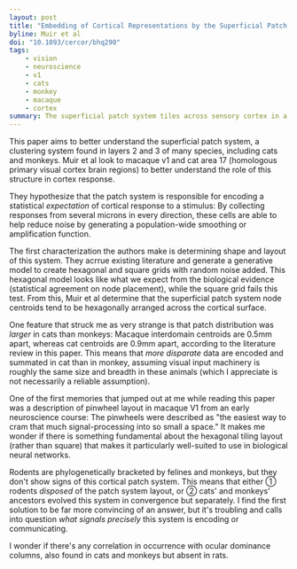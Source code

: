```yaml
---
layout: post
title: "Embedding of Cortical Representations by the Superficial Patch System"
byline: Muir et al
doi: "10.1093/cercor/bhq290"
tags:
    - vision
    - neuroscience
    - v1
    - cats
    - monkey
    - macaque
    - cortex
summary: The superficial patch system tiles across sensory cortex in a hexagonal pattern in many disparate species of mammal. This architecture may help us better understand the ways in which signals are shared across cortex both in sensory and non-sensory cortex.
---
```


This paper aims to better understand the superficial patch system, a clustering system found in layers 2 and 3 of many species, including cats and monkeys. Muir et al look to macaque v1 and cat area 17 (homologous primary visual cortex brain regions) to better understand the role of this structure in cortex response.

They hypothesize that the patch system is responsible for encoding a statistical _expectation_ of cortical response to a stimulus: By collecting responses from several microns in every direction, these cells are able to help reduce noise by generating a population-wide smoothing or amplification function.

The first characterization the authors make is determining shape and layout of this system. They acrrue existing literature and generate a generative model to create hexagonal and square grids with random noise added. This hexagonal model looks like what we expect from the biological evidence (statistical agreement on node placement), while the square grid fails this test. From this, Muir et al determine that the superficial patch system node centroids tend to be hexagonally arranged across the cortical surface.

One feature that struck me as very strange is that patch distribution was _larger_ in cats than monkeys: Macaque interdomain centroids are 0.5mm apart, whereas cat centroids are 0.9mm apart, according to the literature review in this paper. This means that _more disparate_ data are encoded and summated in cat than in monkey, assuming visual input machinery is roughly the same size and breadth in these animals (which I appreciate is not necessarily a reliable assumption).

One of the first memories that jumped out at me while reading this paper was a description of pinwheel layout in macaque V1 from an early neuroscience course: The pinwheels were described as "the easiest way to cram that much signal-processing into so small a space." It makes me wonder if there is something fundamental about the hexagonal tiling layout (rather than square) that makes it particularly well-suited to use in biological neural networks.

Rodents are phylogenetically bracketed by felines and monkeys, but they don't show signs of this cortical patch system. This means that either ① rodents _disposed_ of the patch system layout, or ② cats' and monkeys' ancestors evolved this system in convergence but separately. I find the first solution to be far more convincing of an answer, but it's troubling and calls into question _what signals precisely_ this system is encoding or communicating.

I wonder if there's any correlation in occurrence with ocular dominance columns, also found in cats and monkeys but absent in rats.

